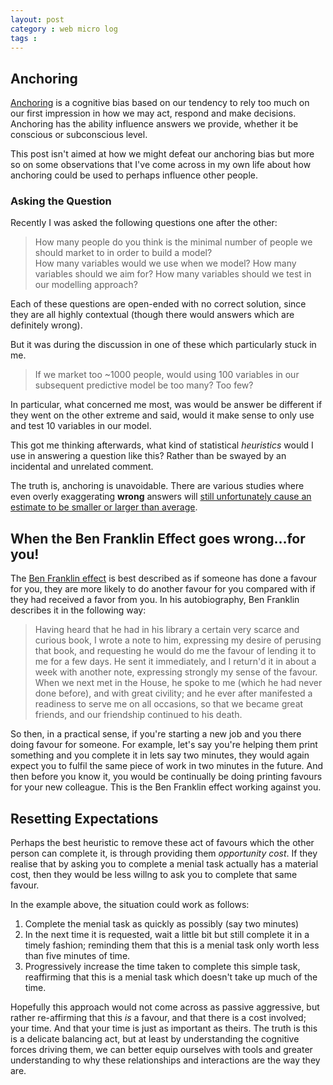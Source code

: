 ```yaml
---
layout: post
category : web micro log
tags : 
---
```


## Anchoring

[Anchoring](http://en.wikipedia.org/wiki/Anchoring) is a cognitive bias based on our tendency to rely too much on our first impression in how we may act, respond and make decisions. Anchoring has the ability influence answers we provide, whether it be conscious or subconscious level. 

This post isn't aimed at how we might defeat our anchoring bias but more so on some observations that I've come across in my own life about how anchoring could be used to perhaps influence other people.

### Asking the Question 

Recently I was asked the following questions one after the other:

>  How many people do you think is the minimal number of people we should market to in order to build a model?  
>  How many variables would we use when we model? 
>  How many variables should we aim for? 
>  How many variables should we test in our modelling approach?

Each of these questions are open-ended with no correct solution, since they are all highly contextual (though there would answers which are definitely wrong). 

But it was during the discussion in one of these which particularly stuck in me.

>  If we market too ~1000 people, would using 100 variables in our subsequent predictive model be too many? Too few?

In particular, what concerned me most, was would be answer be different if they went on the other extreme and said, would it make sense to only use and test 10 variables in our model. 

This got me thinking afterwards, what kind of statistical _heuristics_ would I use in answering a question like this? Rather than be swayed by an incidental and unrelated comment.

The truth is, anchoring is unavoidable. There are various studies where even overly exaggerating **wrong** answers will [still unfortunately cause an estimate to be smaller or larger than average](http://en.wikipedia.org/wiki/Anchoring#Difficulty_of_avoiding_anchoring). 

## When the Ben Franklin Effect goes wrong...for you!

The [Ben Franklin effect](http://en.wikipedia.org/wiki/Ben_Franklin_effect) is best described as if someone has done a favour for you, they are more likely to do another favour for you compared with if they had received a favor from you. In his autobiography, Ben Franklin describes it in the following way:


> Having heard that he had in his library a certain very scarce and curious book, I wrote a note to him, expressing my desire of perusing that book, and requesting he would do me the favour of lending it to me for a few days. He sent it immediately, and I return'd it in about a week with another note, expressing strongly my sense of the favour. When we next met in the House, he spoke to me (which he had never done before), and with great civility; and he ever after manifested a readiness to serve me on all occasions, so that we became great friends, and our friendship continued to his death.

So then, in a practical sense, if you're starting a new job and you there doing favour for someone. For example, let's say you're helping them print something and you complete it in lets say two minutes, they would again expect you to fulfil the same piece of work in two minutes in the future. And then before you know it, you would be continually be doing printing favours for your new colleague. This is the Ben Franklin effect working against you.

## Resetting Expectations

Perhaps the best heuristic to remove these act of favours which the other person can complete it, is through providing them _opportunity cost_. If they realise that by asking you to complete a menial task actually has a material cost, then they would be less willng to ask you to complete that same favour. 

In the example above, the situation could work as follows:

1.  Complete the menial task as quickly as possibly (say two minutes)
2.  In the next time it is requested, wait a little bit but still complete it in a timely fashion; reminding them that this is a menial task only worth less than five minutes of time.
3.  Progressively increase the time taken to complete this simple task, reaffirming that this is a menial task which doesn't take up much of the time.

Hopefully this approach would not come across as passive aggressive, but rather re-affirming that this _is_ a favour, and that there is a cost involved; your time. And that your time is just as important as theirs. The truth is this is a delicate balancing act, but at least by understanding the cognitive forces driving them, we can better equip ourselves with tools and greater understanding to why these relationships and interactions are the way they are. 













